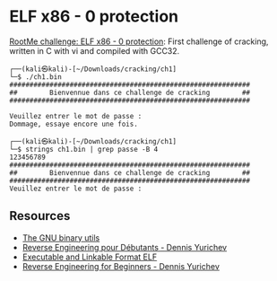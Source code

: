 # ELF x86 - 0 protection

[RootMe challenge: ELF x86 - 0 protection](https://www.root-me.org/en/Challenges/Cracking/ELF-x86-0-protection): First challenge of cracking, written in C with vi and compiled with GCC32.

```text
┌──(kali㉿kali)-[~/Downloads/cracking/ch1]
└─$ ./ch1.bin
############################################################
##        Bienvennue dans ce challenge de cracking        ##
############################################################

Veuillez entrer le mot de passe : 
Dommage, essaye encore une fois.
                                                                                                                                                                      
┌──(kali㉿kali)-[~/Downloads/cracking/ch1]
└─$ strings ch1.bin | grep passe -B 4
123456789
############################################################
##        Bienvennue dans ce challenge de cracking        ##
############################################################
Veuillez entrer le mot de passe : 
```

## Resources

* [The GNU binary utils](https://repository.root-me.org/Administration/Unix/Linux/EN%20-%20The%20GNU%20binary%20utils.pdf)
* [Reverse Engineering pour Débutants - Dennis Yurichev](https://repository.root-me.org/Reverse%20Engineering/FR%20-%20Reverse%20Engineering%20pour%20D%C3%A9butants%20-%20Dennis%20Yurichev.pdf)
* [Executable and Linkable Format ELF](https://repository.root-me.org/Reverse%20Engineering/x86/Unix/EN%20-%20Executable%20and%20Linkable%20Format%20ELF.pdf)
* [Reverse Engineering for Beginners - Dennis Yurichev](https://repository.root-me.org/Reverse%20Engineering/EN%20-%20Reverse%20Engineering%20for%20Beginners%20-%20Dennis%20Yurichev.pdf)
